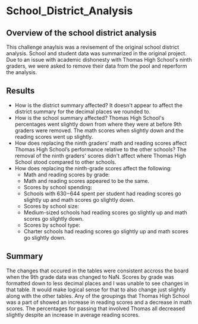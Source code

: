 # School_District_Analysis
## Overview of the school district analysis
This challenge anaylsis was a revisement of the original school district analysis. School and student data was summarized in the original project. Due to an issue with academic dishonesty with Thomas High School's ninth graders, we were asked to remove their data from the pool and reperform the analysis.
## Results
* How is the district summary affected?
It doesn't appear to affect the district summary for the decimal places we rounded to.
* How is the school summary affected?
Thomas High School's percentages went slightly down from where they were at before 9th graders were removed. The math scores when slightly down and the reading scores went up slightly.
* How does replacing the ninth graders’ math and reading scores affect Thomas High School’s performance relative to the other schools?
The removal of the ninth graders' scores didn't affect where Thomas High School stood compared to other schools.
* How does replacing the ninth-grade scores affect the following:
  * Math and reading scores by grade:
   * Math and reading scores appeared to be the same.
  * Scores by school spending:
   * Schools with $630-$644 spent per student had reading scores go slightly up and math scores go slightly down.
  * Scores by school size:
   * Medium-sized schools had reading scores go slightly up and math scores go slightly down.
  * Scores by school type:
   * Charter schools had reading scores go slightly up and math scores go slightly down.
## Summary
The changes that occured in the tables were consistent accross the board when the 9th grade data was changed to NaN. Scores by grade was formatted down to less decimal places and I was unable to see changes in that table. It would make logical sense for that to also change just slightly along with the other tables. Any of the groupings that Thomas High School was a part of showed an increase in reading scores and a decrease in math scores. The percentages for passing that involved Thomas all decreased slightly despite an increase in average reading scores. 
